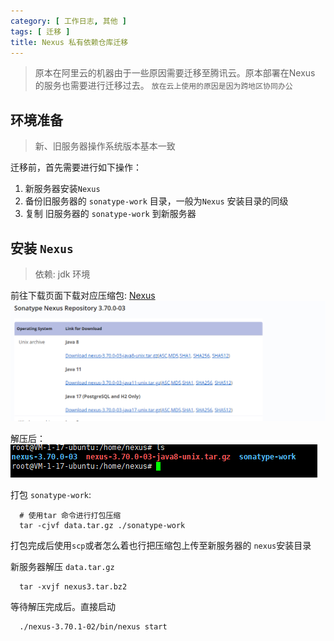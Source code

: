 ```yaml
---
category: [ 工作日志, 其他 ]
tags: [ 迁移 ]
title: Nexus 私有依赖仓库迁移
---
```


> 原本在阿里云的机器由于一些原因需要迁移至腾讯云。原本部署在Nexus 的服务也需要进行迁移过去。
> `放在云上使用的原因是因为跨地区协同办公`

## 环境准备

> 新、旧服务器操作系统版本基本一致

迁移前，首先需要进行如下操作：

1. 新服务器安装`Nexus`
2. 备份旧服务器的 `sonatype-work` 目录，一般为`Nexus` 安装目录的同级
3. 复制 旧服务器的 `sonatype-work` 到新服务器


## 安装 `Nexus`

> 依赖: jdk 环境

前往下载页面下载对应压缩包: [Nexus](https://help.sonatype.com/en/download-archives---repository-manager-3.html)
![](../../../assets/posts/工作日志/其他/20240821/img.png)

解压后：  
![](../../../assets/posts/工作日志/其他/20240821/img_1.png)

打包 `sonatype-work`:  
```shell
  # 使用tar 命令进行打包压缩
  tar -cjvf data.tar.gz ./sonatype-work
```

打包完成后使用`scp`或者怎么着也行把压缩包上传至新服务器的 `nexus`安装目录

新服务器解压 `data.tar.gz`
```shell
  tar -xvjf nexus3.tar.bz2 
```
等待解压完成后。直接启动

```shell
  ./nexus-3.70.1-02/bin/nexus start
```


